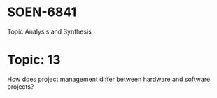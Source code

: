 # SOEN-6841
Topic Analysis and Synthesis

# Topic: 13 
How does project management differ between hardware and software projects?
